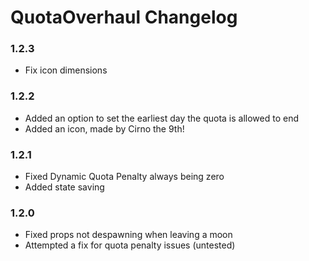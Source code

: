 # QuotaOverhaul Changelog

### 1.2.3

- Fix icon dimensions

### 1.2.2

- Added an option to set the earliest day the quota is allowed to end
- Added an icon, made by Cirno the 9th!

### 1.2.1

- Fixed Dynamic Quota Penalty always being zero
- Added state saving

### 1.2.0

- Fixed props not despawning when leaving a moon
- Attempted a fix for quota penalty issues (untested)
